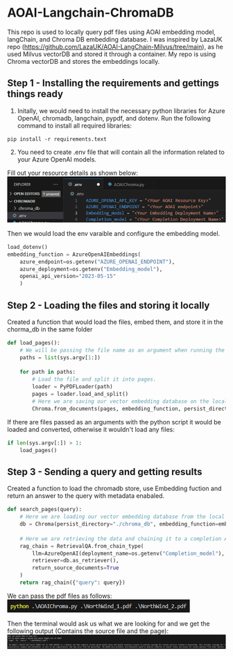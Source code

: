 # AOAI-Langchain-ChromaDB
This repo is used to locally query pdf files using AOAI embedding model, langChain, and Chroma DB embedding database. I was inspired by LazaUK repo (https://github.com/LazaUK/AOAI-LangChain-Milvus/tree/main), as he used Milvus vectorDB and stored it through a container. My repo is using Chroma vectorDB and stores the embeddings locally. 

## Step 1 - Installing the requirements and gettings things ready 

1. Initally, we would need to install the necessary python libraries for Azure OpenAI, chromadb, langchain, pypdf, and dotenv. 
Run the following command to install all required libraries: 
```
pip install -r requirements.text
```
2. You need to create .env file that will contain all the information related to your Azure OpenAI models.

Fill out your resource details as shown below:
  ![Env Varaibles](Images/env_image.png)

Then we would load the env varaible and configure the embedding model.
``` Python
load_dotenv()
embedding_function = AzureOpenAIEmbeddings(
    azure_endpoint=os.getenv("AZURE_OPENAI_ENDPOINT"),
    azure_deployment=os.getenv("Embedding_model"),
    openai_api_version="2023-05-15"
    )
```

## Step 2 - Loading the files and storing it locally 
Created a function that would load the files, embed them, and store it in the chorma_db in the same folder
``` Python
def load_pages():
    # We will be passing the file name as an argument when running the python script
    paths = list(sys.argv[1:])
    
    for path in paths:
        # Load the file and split it into pages. 
        loader = PyPDFLoader(path)
        pages = loader.load_and_split()
        # Here we are saving our vector embedding database on the local storage. 
        Chroma.from_documents(pages, embedding_function, persist_directory=r".\chroma_db")
```
If there are files passed as an arguments with the python script it would be loaded and converted, otherwise it wouldn't load any files: 

``` Python
if len(sys.argv[:]) > 1:
    load_pages()
``` 

## Step 3 - Sending a query and getting results
Created a function to load the chromadb store, use Embedding fuction and return an answer to the query with metadata enabaled. 

``` Python
def search_pages(query):
    # Here we are loading our vector embedding database from the local storage. 
    db = Chroma(persist_directory="./chroma_db", embedding_function=embedding_function)

    # Here we are retrieving the data and chaining it to a completion AI model to summarize.
    rag_chain = RetrievalQA.from_chain_type(
        llm=AzureOpenAI(deployment_name=os.getenv("Completion_model"), openai_api_version="2023-05-15"),
        retriever=db.as_retriever(), 
        return_source_documents=True
    )
    return rag_chain({"query": query})
```
We can pass the pdf files as follows:
![Python Command](Images/command.png)

Then the terminal would ask us what we are looking for and we get the following output (Contains the source file and the page): 
![Output](Images/Output.png)




